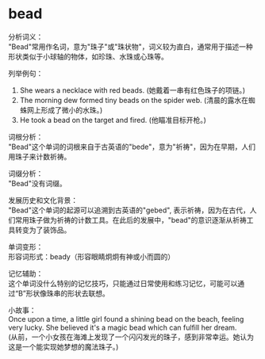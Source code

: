 # bead

分析词义：  
"Bead"常用作名词，意为"珠子"或"珠状物"，词义较为直白，通常用于描述一种形状类似于小球轴的物体，如珍珠、水珠或心珠等。

  

列举例句：

  

1.  She wears a necklace with red beads. (她戴着一串有红色珠子的项链。)
2.  The morning dew formed tiny beads on the spider web. (清晨的露水在蜘蛛网上形成了微小的水珠。)
3.  He took a bead on the target and fired. (他瞄准目标开枪。)

  

词根分析：  
"Bead"这个单词的词根来自于古英语的"bede"，意为"祈祷"，因为在早期，人们用珠子来计数祈祷。

  

词缀分析：  
"Bead"没有词缀。

  

发展历史和文化背景：  
"Bead"这个单词的起源可以追溯到古英语的"gebed", 表示祈祷，因为在古代，人们常用珠子做为祈祷的计数工具。在此后的发展中，"bead"的意识逐渐从祈祷工具转变为了装饰品。

  

单词变形：  
形容词形式：beady（形容眼睛炯炯有神或小而圆的）

  

记忆辅助：  
这个单词没什么特别的记忆技巧，只能通过日常使用和练习记忆，可能可以通过“B”形状像珠串的形状去联想。

  

小故事：  
Once upon a time, a little girl found a shining bead on the beach, feeling very lucky. She believed it's a magic bead which can fulfill her dream.  
(从前，一个小女孩在海滩上发现了一个闪闪发光的珠子，感到非常幸运。她认为这是一个能实现她梦想的魔法珠子。)
